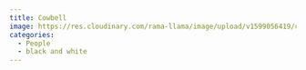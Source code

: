 ```yaml
---
title: Cowbell
image: https://res.cloudinary.com/rama-llama/image/upload/v1599056419/cowbellbwHP_ldyqzk.jpg
categories:
  - People
  - black and white
---
```

